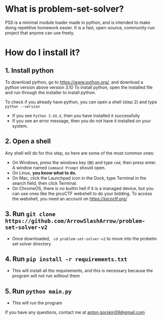 # What is problem-set-solver?
PSS is a minimal module loader made in python, and is intended to make doing repetitive homework easier.
It is a fast, open-source, community-run project that anyone can use freely.

# How do I install it?
## 1. Install python
To download python, go to https://www.python.org/, and download a python version above version 3.10
To install python, open the installed file and run through the installer to install python.

To check if you already have python, you can open a shell (step 2) and type `python --version`
 - If you see `Python 3.XX.X`, then you have installed it successfully
 - If you see an error message, then you do not have it installed on your system.
## 2. Open a shell 
Any shell will do for this step, so here are some of the most common ones:
 - On Windows, press the windows key (⊞) and type `cmd`, then press enter. A window named `Command Prompt` should open.
 - On Linux, **you know what to do.**
 - On Mac, click the Launchpad icon in the Dock, type Terminal in the search field, then click Terminal.
 - On ChromeOS, there is no builtin hell if it is a managed device, but you can use ones like the picoCTF webshell to do your bidding. To access the webshell, you need an account on https://picoctf.org/
## 3. Run `git clone https://github.com/ArrowSlashArrow/problem-set-solver-v2`
 - Once downloaded, ` cd problem-set-solver-v2` to move into the probelm set solver directory
## 4. Run `pip install -r requirements.txt`
 - This will install all the requirements, and this is necessary because the program will not run without them
## 5. Run `python main.py`
 - This will run the program


If you have any questions, contact me at anton.gorskin09@gmail.com
